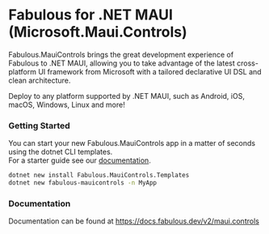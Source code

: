 # Fabulous for .NET MAUI (Microsoft.Maui.Controls)

Fabulous.MauiControls brings the great development experience of Fabulous to .NET MAUI, allowing you to take advantage of the latest cross-platform UI framework from Microsoft with a tailored declarative UI DSL and clean architecture.

Deploy to any platform supported by .NET MAUI, such as Android, iOS, macOS, Windows, Linux and more!

### Getting Started

You can start your new Fabulous.MauiControls app in a matter of seconds using the dotnet CLI templates.  
For a starter guide see our [documentation](https://docs.fabulous.dev/v2/maui.controls/getting-started).

```sh
dotnet new install Fabulous.MauiControls.Templates
dotnet new fabulous-mauicontrols -n MyApp
```

### Documentation

Documentation can be found at https://docs.fabulous.dev/v2/maui.controls